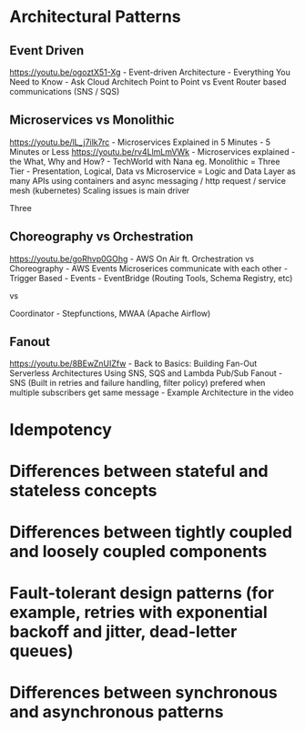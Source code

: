 # Architectural Patterns

## Event Driven

https://youtu.be/ogoztX51-Xg - Event-driven Architecture - Everything You Need to Know - Ask Cloud Architech
Point to Point vs Event Router based communications (SNS / SQS)

## Microservices vs Monolithic

https://youtu.be/lL_j7ilk7rc - Microservices Explained in 5 Minutes - 5 Minutes or Less
https://youtu.be/rv4LlmLmVWk - Microservices explained - the What, Why and How? - TechWorld with Nana
eg. Monolithic = Three Tier - Presentation, Logical, Data vs  Microservice = Logic and Data Layer as many APIs using containers and async messaging / http request / service mesh (kubernetes)
Scaling issues is main driver

Three

## Choreography vs Orchestration

https://youtu.be/goRhvp0GOhg - AWS On Air ft. Orchestration vs Choreography - AWS Events
Microserices communicate with each other - Trigger Based - Events - EventBridge (Routing Tools, Schema Registry, etc)

vs 

Coordinator - Stepfunctions, MWAA (Apache Airflow)

## Fanout

https://youtu.be/8BEwZnUIZfw - Back to Basics: Building Fan-Out Serverless Architectures Using SNS, SQS and Lambda
Pub/Sub Fanout - SNS (Built in retries and failure handling, filter policy) prefered when multiple subscribers get same message - Example Architecture in the video

# Idempotency


# Differences between stateful and stateless concepts


# Differences between tightly coupled and loosely coupled components


# Fault-tolerant design patterns (for example, retries with exponential backoff and jitter, dead-letter queues)



# Differences between synchronous and asynchronous patterns
